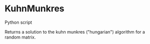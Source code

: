 # KuhnMunkres

Python script

Returns a solution to the kuhn munkres ("hungarian") algorithm for a random matrix.
